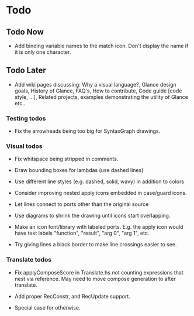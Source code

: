 # Todo

## Todo Now
* Add binding variable names to the match icon. Don't display the name if it is only one character.

## Todo Later
* Add wiki pages discussing: Why a visual language?, Glance design goals, History of Glance, FAQ's, How to contribute, Code guide [code style, ...], Related projects, examples demonstrating the utility of Glance etc..

### Testing todos
* Fix the arrowheads being too big for SyntaxGraph drawings.

### Visual todos
* Fix whitspace being stripped in comments.

* Draw bounding boxes for lambdas (use dashed lines)

* Use different line styles (e.g. dashed, solid, wavy) in addition to colors

* Consider improving nested apply icons embedded in case/guard icons.

* Let lines connect to ports other than the original source

* Use diagrams to shrink the drawing until icons start overlapping.

* Make an icon font/library with labeled ports. E.g. the apply icon would have text labels "function", "result", "arg 0", "arg 1", etc.

* Try giving lines a black border to make line crossings easier to see.

### Translate todos
* Fix applyComposeScore in Translate.hs not counting expressions that nest via reference. May need to move compose generation to after translate.

* Add proper RecConstr, and RecUpdate support.

* Special case for otherwise.

